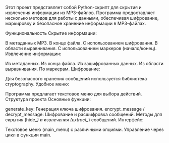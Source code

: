 Этот проект представляет собой Python-скрипт для скрытия и извлечения информации из MP3-файлов. Программа предоставляет несколько методов для работы с данными, обеспечивая шифрование, маркировку и безопасное хранение информации в MP3-файлах.

Функциональность
Скрытие информации:

В метаданных MP3.
В конце файла.
С использованием шифрования.
В области выравнивания.
С использованием маркеров (начало/конец).
Извлечение информации:

Из метаданных.
Из конца файла.
Из зашифрованных данных.
Из области выравнивания.
По маркерам.
Шифрование:

Для безопасного хранения сообщений используется библиотека cryptography.
Удобное меню:

Программа предлагает текстовое меню для выбора действий.
Структура проекта
Основные функции:

generate_key: Генерация ключа шифрования.
encrypt_message / decrypt_message: Шифрование и расшифровка сообщений.
Методы для скрытия (hide_*) и извлечения (extract_*) сообщений.
Интерфейс:

Текстовое меню (main_menu) с различными опциями.
Управление через цикл в функции main.
